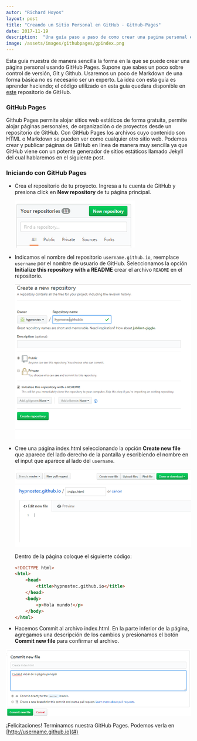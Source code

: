 ```yaml
---
autor: "Richard Hoyos"
layout: post
title: "Creando un Sitio Personal en GitHub - GitHub-Pages"
date: 2017-11-19
description:  "Una guía paso a paso de como crear una pagina personal en github."
image: /assets/images/githubpages/gpindex.png
---
```


Esta guía muestra de manera sencilla la forma en la que se puede crear una página personal usando GitHub Pages. Supone que sabes un poco sobre control de versión, Git y Github. Usaremos un poco de Markdown de una forma básica no es necesario ser un experto. La idea con esta guía es aprender haciendo; el código utilizado en esta guía quedara disponible en [este](https://github.com/hypnostec/hypnostec.github.io/archive/master.zip) repositorio de GitHub.

### GitHub Pages

Github Pages permite alojar sitios web estáticos de forma gratuita, permite alojar páginas personales, de organización o de proyectos desde un repositorio de GitHub.
Con GitHub Pages los archivos cuyo contenido son HTML o Markdown se pueden ver como cualquier otro sitio web. Podemos crear y publicar páginas de GitHub en línea de manera muy sencilla ya que GitHub viene con un potente generador de sitios estáticos llamado Jekyll del cual hablaremos en el siguiente post.

### Iniciando con GitHub Pages

- Crea el repositorio de tu proyecto. Ingresa a tu cuenta de GitHub y presiona click en **New repository** de tu página principal.

  ![Image](/assets/images/githubpages/newrepository.png)

- Indicamos el nombre del repositorio `username.github.io`, reemplace `username` por el nombre de usuario de GitHub. Seleccionamos la opción **Initialize this repository with a README** crear el archivo `README` en el repositorio.

  ![Image](/assets/images/githubpages/newname.png)

- Cree una página index.html seleccionando la opción **Create new file** que aparece del lado derecho de la pantalla y escribiendo el nombre en el input que aparece al lado del `username`.

  ![Image](/assets/images/githubpages/newfile.png)
  ![Image](/assets/images/githubpages/indexhtml.png)

    Dentro de la página coloque el siguiente código:

    ````html
    <!DOCTYPE html>
    <html>
        <head>
            <title>hypnostec.github.io</title>
        </head>
        <body>
            <p>Hola mundo!</p>
        </body>
    </html>
    ````

- Hacemos Commit al archivo index.html. En la parte inferior de la página, agregamos una descripción de los cambios y presionamos el botón **Commit new file** para confirmar el archivo.

 ![Image](/assets/images/githubpages/commit.png)

 ¡Felicitaciones! Terminamos nuestra GitHub Pages. Podemos verla en [http://username.github.io](#)
